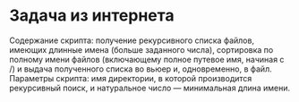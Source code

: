 # Задача из интернета
Содержание скрипта: получение рекурсивного списка файлов, имеющих длинные имена
(больше заданного числа), сортировка по полному имени файлов (включающему полное путевое
имя, начиная с /) и выдача полученного списка во вьюер и, одновременно, в файл. Параметры
скрипта: имя директории, в которой производится рекурсивный поиск, и натуральное число — минимальная длина имени.
